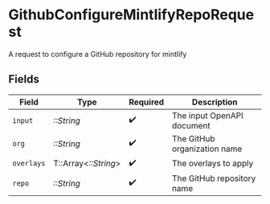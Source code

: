 # GithubConfigureMintlifyRepoRequest

A request to configure a GitHub repository for mintlify


## Fields

| Field                        | Type                         | Required                     | Description                  |
| ---------------------------- | ---------------------------- | ---------------------------- | ---------------------------- |
| `input`                      | *::String*                   | :heavy_check_mark:           | The input OpenAPI document   |
| `org`                        | *::String*                   | :heavy_check_mark:           | The GitHub organization name |
| `overlays`                   | T::Array<*::String*>         | :heavy_check_mark:           | The overlays to apply        |
| `repo`                       | *::String*                   | :heavy_check_mark:           | The GitHub repository name   |